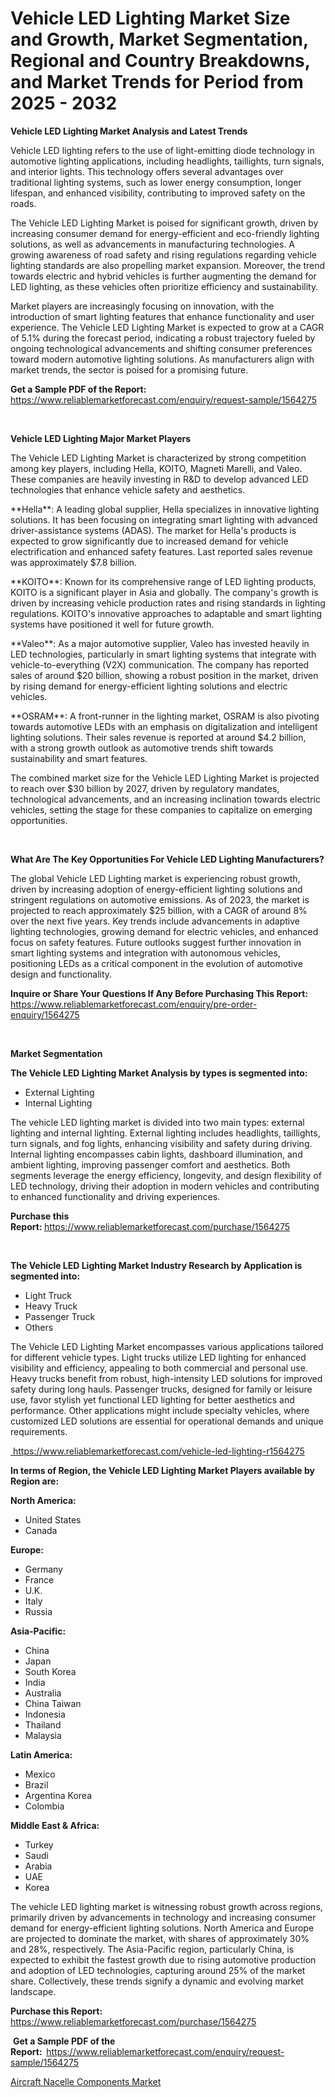 <p><h1>Vehicle LED Lighting Market Size and Growth, Market Segmentation, Regional and Country Breakdowns, and Market Trends for Period from 2025 -  2032</h1></p><p><strong>Vehicle LED Lighting Market Analysis and Latest Trends</strong></p>
<p><p>Vehicle LED lighting refers to the use of light-emitting diode technology in automotive lighting applications, including headlights, taillights, turn signals, and interior lights. This technology offers several advantages over traditional lighting systems, such as lower energy consumption, longer lifespan, and enhanced visibility, contributing to improved safety on the roads.</p><p>The Vehicle LED Lighting Market is poised for significant growth, driven by increasing consumer demand for energy-efficient and eco-friendly lighting solutions, as well as advancements in manufacturing technologies. A growing awareness of road safety and rising regulations regarding vehicle lighting standards are also propelling market expansion. Moreover, the trend towards electric and hybrid vehicles is further augmenting the demand for LED lighting, as these vehicles often prioritize efficiency and sustainability.</p><p>Market players are increasingly focusing on innovation, with the introduction of smart lighting features that enhance functionality and user experience. The Vehicle LED Lighting Market is expected to grow at a CAGR of 5.1% during the forecast period, indicating a robust trajectory fueled by ongoing technological advancements and shifting consumer preferences toward modern automotive lighting solutions. As manufacturers align with market trends, the sector is poised for a promising future.</p></p>
<p><strong>Get a Sample PDF of the Report:&nbsp;</strong> <a href="https://www.reliablemarketforecast.com/enquiry/request-sample/1564275?utm_campaign=1110&utm_medium=2&utm_source=Github&utm_content=ia&utm_term=06022025&utm_id=vehicle-led-lighting">https://www.reliablemarketforecast.com/enquiry/request-sample/1564275</a></p>
<p>&nbsp;</p>
<p><strong>Vehicle LED Lighting Major Market Players</strong></p>
<p><p>The Vehicle LED Lighting Market is characterized by strong competition among key players, including Hella, KOITO, Magneti Marelli, and Valeo. These companies are heavily investing in R&D to develop advanced LED technologies that enhance vehicle safety and aesthetics.</p><p>**Hella**: A leading global supplier, Hella specializes in innovative lighting solutions. It has been focusing on integrating smart lighting with advanced driver-assistance systems (ADAS). The market for Hella's products is expected to grow significantly due to increased demand for vehicle electrification and enhanced safety features. Last reported sales revenue was approximately $7.8 billion.</p><p>**KOITO**: Known for its comprehensive range of LED lighting products, KOITO is a significant player in Asia and globally. The company's growth is driven by increasing vehicle production rates and rising standards in lighting regulations. KOITO's innovative approaches to adaptable and smart lighting systems have positioned it well for future growth.</p><p>**Valeo**: As a major automotive supplier, Valeo has invested heavily in LED technologies, particularly in smart lighting systems that integrate with vehicle-to-everything (V2X) communication. The company has reported sales of around $20 billion, showing a robust position in the market, driven by rising demand for energy-efficient lighting solutions and electric vehicles.</p><p>**OSRAM**: A front-runner in the lighting market, OSRAM is also pivoting towards automotive LEDs with an emphasis on digitalization and intelligent lighting solutions. Their sales revenue is reported at around $4.2 billion, with a strong growth outlook as automotive trends shift towards sustainability and smart features.</p><p>The combined market size for the Vehicle LED Lighting Market is projected to reach over $30 billion by 2027, driven by regulatory mandates, technological advancements, and an increasing inclination towards electric vehicles, setting the stage for these companies to capitalize on emerging opportunities.</p></p>
<p>&nbsp;</p>
<p><strong>What Are The Key Opportunities For Vehicle LED Lighting Manufacturers?</strong></p>
<p><p>The global Vehicle LED Lighting market is experiencing robust growth, driven by increasing adoption of energy-efficient lighting solutions and stringent regulations on automotive emissions. As of 2023, the market is projected to reach approximately $25 billion, with a CAGR of around 8% over the next five years. Key trends include advancements in adaptive lighting technologies, growing demand for electric vehicles, and enhanced focus on safety features. Future outlooks suggest further innovation in smart lighting systems and integration with autonomous vehicles, positioning LEDs as a critical component in the evolution of automotive design and functionality.</p></p>
<p><strong>Inquire or Share Your Questions If Any Before Purchasing This Report:</strong> <a href="https://www.reliablemarketforecast.com/enquiry/pre-order-enquiry/1564275?utm_campaign=1110&utm_medium=2&utm_source=Github&utm_content=ia&utm_term=06022025&utm_id=vehicle-led-lighting">https://www.reliablemarketforecast.com/enquiry/pre-order-enquiry/1564275</a></p>
<p>&nbsp;</p>
<p><strong>Market Segmentation</strong></p>
<p><strong>The Vehicle LED Lighting Market Analysis by types is segmented into:</strong></p>
<p><ul><li>External Lighting</li><li>Internal Lighting</li></ul></p>
<p><p>The vehicle LED lighting market is divided into two main types: external lighting and internal lighting. External lighting includes headlights, taillights, turn signals, and fog lights, enhancing visibility and safety during driving. Internal lighting encompasses cabin lights, dashboard illumination, and ambient lighting, improving passenger comfort and aesthetics. Both segments leverage the energy efficiency, longevity, and design flexibility of LED technology, driving their adoption in modern vehicles and contributing to enhanced functionality and driving experiences.</p></p>
<p><strong>Purchase this Report:&nbsp;</strong><a href="https://www.reliablemarketforecast.com/purchase/1564275?utm_campaign=1110&utm_medium=2&utm_source=Github&utm_content=ia&utm_term=06022025&utm_id=vehicle-led-lighting">https://www.reliablemarketforecast.com/purchase/1564275</a></p>
<p>&nbsp;</p>
<p><strong>The Vehicle LED Lighting Market Industry Research by Application is segmented into:</strong></p>
<p><ul><li>Light Truck</li><li>Heavy Truck</li><li>Passenger Truck</li><li>Others</li></ul></p>
<p><p>The Vehicle LED Lighting Market encompasses various applications tailored for different vehicle types. Light trucks utilize LED lighting for enhanced visibility and efficiency, appealing to both commercial and personal use. Heavy trucks benefit from robust, high-intensity LED solutions for improved safety during long hauls. Passenger trucks, designed for family or leisure use, favor stylish yet functional LED lighting for better aesthetics and performance. Other applications might include specialty vehicles, where customized LED solutions are essential for operational demands and unique requirements.</p></p>
<p><a href="https://www.reliablemarketforecast.com/vehicle-led-lighting-r1564275?utm_campaign=1110&utm_medium=2&utm_source=Github&utm_content=ia&utm_term=06022025&utm_id=vehicle-led-lighting">&nbsp;https://www.reliablemarketforecast.com/vehicle-led-lighting-r1564275</a></p>
<p><strong>In terms of Region, the Vehicle LED Lighting Market Players available by Region are:</strong></p>
<p>
    <p> <strong> North America: </strong>
        <ul>
            <li>United States</li>
            <li>Canada</li>
        </ul>
        </p> 
    <p> <strong> Europe: </strong>
        <ul>
            <li>Germany</li>
            <li>France</li>
            <li>U.K.</li>
            <li>Italy</li>
            <li>Russia</li>
        </ul>
        </p> 
    <p> <strong> Asia-Pacific: </strong>
        <ul>
            <li>China</li>
            <li>Japan</li>
            <li>South Korea</li>
            <li>India</li>
            <li>Australia</li>
            <li>China Taiwan</li>
            <li>Indonesia</li>
            <li>Thailand</li>
            <li>Malaysia</li>
        </ul>
        </p> 
    <p> <strong> Latin America: </strong>
        <ul>
            <li>Mexico</li>
            <li>Brazil</li>
            <li>Argentina Korea</li>
            <li>Colombia</li>
        </ul>
        </p> 
    <p> <strong> Middle East & Africa: </strong>
        <ul>
            <li>Turkey</li>
            <li>Saudi</li>
            <li>Arabia</li>
            <li>UAE</li>
            <li>Korea</li>
        </ul>
    </p>
    </p>
<p><p>The vehicle LED lighting market is witnessing robust growth across regions, primarily driven by advancements in technology and increasing consumer demand for energy-efficient lighting solutions. North America and Europe are projected to dominate the market, with shares of approximately 30% and 28%, respectively. The Asia-Pacific region, particularly China, is expected to exhibit the fastest growth due to rising automotive production and adoption of LED technologies, capturing around 25% of the market share. Collectively, these trends signify a dynamic and evolving market landscape.</p></p>
<p><strong>Purchase this Report: </strong><a href="https://www.reliablemarketforecast.com/purchase/1564275?utm_campaign=1110&utm_medium=2&utm_source=Github&utm_content=ia&utm_term=06022025&utm_id=vehicle-led-lighting">https://www.reliablemarketforecast.com/purchase/1564275</a></p>
<p>&nbsp;<strong>Get a Sample PDF of the Report:&nbsp;&nbsp;</strong><a href="https://www.reliablemarketforecast.com/enquiry/request-sample/1564275?utm_campaign=1110&utm_medium=2&utm_source=Github&utm_content=ia&utm_term=06022025&utm_id=vehicle-led-lighting">https://www.reliablemarketforecast.com/enquiry/request-sample/1564275</a></p>
<p><strong></strong></p>
<p><p><a href="https://github.com/WillieWoodard/Market-Research-Report-List-7/blob/main/aircraft-nacelle-components-market.md?utm_campaign=1110&utm_medium=2&utm_source=Github&utm_content=ia&utm_term=06022025&utm_id=vehicle-led-lighting">Aircraft Nacelle Components Market</a></p></p>